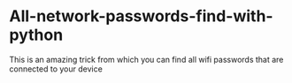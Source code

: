 # All-network-passwords-find-with-python
This is an amazing trick from which you can find all wifi passwords that are connected to your device 
